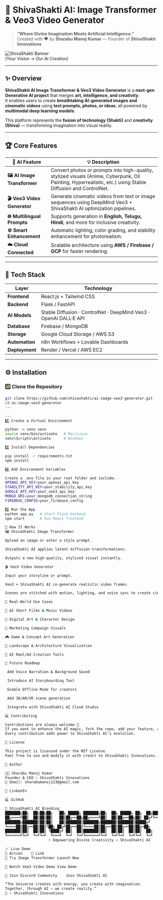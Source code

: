 # 🌌 ShivaShakti AI: Image Transformer & Veo3 Video Generator  

> **“Where Divine Imagination Meets Artificial Intelligence.”**  
> Created with ❤️ by **Sharabu Manoj Kumar** — Founder of **ShivaShakti Innovations**

![ShivaShakti Banner](https://i.ibb.co/FmN6Xmy/ai-banner.jpg)  
*(Your Vision → Our AI Creation)*  

---

## ✨ Overview  

**ShivaShakti AI Image Transformer & Veo3 Video Generator** is a **next-gen Generative AI project** that merges **art, intelligence, and creativity**.  
It enables users to create **breathtaking AI-generated images and cinematic videos** using **text prompts, photos, or ideas**, all powered by **multimodal deep learning models**.

This platform represents the **fusion of technology (Shakti)** and **creativity (Shiva)** — transforming imagination into visual reality.

---

## 🏆 Core Features  

| 🌠 AI Feature | 💡 Description |
|---------------|----------------|
| **🖼️ AI Image Transformer** | Convert photos or prompts into high-quality, stylized visuals (Anime, Cyberpunk, Oil Painting, Hyperrealistic, etc.) using Stable Diffusion and ControlNet. |
| **🎬 Veo3 Video Generator** | Generate cinematic videos from text or image sequences using DeepMind Veo3 + ShivaShakti AI optimization pipelines. |
| **🌐 Multilingual Prompts** | Supports generation in **English, Telugu, Hindi**, and more for inclusive creativity. |
| **⚙️ Smart Enhancement** | Automatic lighting, color grading, and stability enhancement for photorealism. |
| **☁️ Cloud Connected** | Scalable architecture using **AWS / Firebase / GCP** for faster rendering. |

---

## 🧠 Tech Stack  

| Layer | Technology |
|-------|-------------|
| **Frontend** | React.js + Tailwind CSS |
| **Backend** | Flask / FastAPI |
| **AI Models** | Stable Diffusion · ControlNet · DeepMind Veo3 · OpenAI DALL·E API |
| **Database** | Firebase / MongoDB |
| **Storage** | Google Cloud Storage / AWS S3 |
| **Automation** | n8n Workflows + Lovable Dashboards |
| **Deployment** | Render / Vercel / AWS EC2 |

---

## ⚙️ Installation  

### 1️⃣ Clone the Repository  
```bash
git clone https://github.com/shivashakti/ai-image-veo3-generator.git
cd ai-image-veo3-generator
---

---
2️⃣ Create a Virtual Environment

python -m venv venv
source venv/bin/activate   # Mac/Linux
venv\Scripts\activate      # Windows

3️⃣ Install Dependencies

pip install -r requirements.txt
npm install

4️⃣ Add Environment Variables

Create a .env file in your root folder and include:
OPENAI_API_KEY=your_openai_api_key
STABILITY_API_KEY=your_stability_api_key
GOOGLE_API_KEY=your_veo3_api_key
MONGO_URI=your_mongodb_connection_string
FIREBASE_CONFIG=your_firebase_config

5️⃣ Run the App
python app.py   # Start Flask backend
npm start       # Run React frontend

🚀 How It Works
🖼️ ShivaShakti Image Transformer

Upload an image or enter a style prompt.

ShivaShakti AI applies latent diffusion transformations.

Outputs a new high-quality, stylized visual instantly.

🎬 Veo3 Video Generator

Input your storyline or prompt.

Veo3 + ShivaShakti AI co-generate realistic video frames.

Scenes are stitched with motion, lighting, and voice sync to create cinematic results.

💼 Real-World Use Cases

🎥 AI Short Films & Music Videos

🎨 Digital Art & Character Design

🧠 Marketing Campaign Visuals

🎮 Game & Concept Art Generation

🌄 Landscape & Architecture Visualization

📱 AI Reel/Ad Creation Tools

🧩 Future Roadmap

 Add Voice Narration & Background Sound

 Introduce AI Storyboarding Tool

 Enable Offline Mode for creators

 Add 3D/AR/VR scene generation

 Integrate with ShivaShakti AI Cloud Studio

💻 Contributing

Contributions are always welcome 🙌
If you want to enhance the AI magic, fork the repo, add your feature, and make a pull request.
Every contribution adds power to ShivaShakti AI’s evolution.

🪪 License

This project is licensed under the MIT License.
Feel free to use and modify it with credit to ShivaShakti Innovations.

👤 Author

👨‍💻 Sharabu Manoj Kumar
Founder & CEO — ShivaShakti Innovations
📧 Email: sharabumanoj123@gmail.com

🔗 LinkedIn

💻 GitHub

🧬 ShivaShakti AI Branding
███████╗██╗  ██╗██╗██╗   ██╗ █████╗ ███████╗██╗  ██╗ █████╗ ██╗  ██╗████████╗██╗██╗
██╔════╝██║  ██║██║██║   ██║██╔══██╗██╔════╝██║  ██║██╔══██╗██║ ██╔╝╚══██╔══╝██║██║
███████╗███████║██║██║   ██║███████║███████╗███████║███████║█████╔╝    ██║   ██║██║
╚════██║██╔══██║██║╚██╗ ██╔╝██╔══██║╚════██║██╔══██║██╔══██║██╔═██╗    ██║   ╚═╝╚═╝
███████║██║  ██║██║ ╚████╔╝ ██║  ██║███████║██║  ██║██║  ██║██║  ██╗   ██║   ██╗██╗
╚══════╝╚═╝  ╚═╝╚═╝  ╚═══╝  ╚═╝  ╚═╝╚══════╝╚═╝  ╚═╝╚═╝  ╚═╝╚═╝  ╚═╝   ╚═╝   ╚═╝╚═╝
                    ⚡ Empowering Divine Creativity — ShivaShakti AI

🪄 Live Demo
🚀 Action	🔗 Link
🎨 Try Image Transformer	Launch Now

🎥 Watch Veo3 Video Demo	View Demo

💬 Join Discord Community	Join ShivaShakti AI

“The Universe creates with energy, you create with imagination.
Together, through AI — we create reality.”
🌺 — ShivaShakti Innovations


